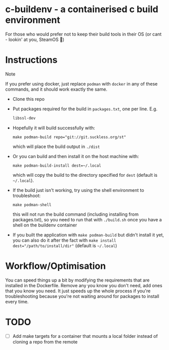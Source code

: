 # c-buildenv - a containerised c build environment

For those who would prefer not to keep their build tools in their OS (or cant - lookin' at you, SteamOS 👀)

# Instructions

> [!NOTE]
> If you prefer using docker, just replace `podman` with `docker` in any of these commands, and it should work exactly the same.

- Clone this repo
- Put packages required for the build in `packages.txt`, one per line. E.g.

    ```txt
    libssl-dev
    ```
- Hopefully it will build successfully with:

    ```shell
    make podman-build repo="git://git.suckless.org/st"
    ```

    which will place the build output in `./dist`
- Or you can build and then install it on the host machine with:

    ```shell
    make podman-build-install dest=~/.local
    ```

    which will copy the build to the directory specified for `dest` (default is `~/.local`).
- If the build just isn't working, try using the shell environment to troubleshoot:

    ```shell
    make podman-shell
    ```

    this will not run the build command (including installing from packages.txt), so you need to run that with `./build.sh` once you have a shell on the buildenv container
- If you built the application with `make podman-build` but didn't install it yet, you can also do it after the fact with `make install dest="/path/to/install/dir"` (default is `~/.local`)

# Workflow/Optimisation

You can speed things up a bit by modifying the requirements that are installed in the Dockerfile.
Remove any you know you don't need, add ones that you know you need.
It just speeds up the whole process if you're troubleshooting because you're not waiting around for packages to install every time.

# TODO
- [ ] Add make targets for a container that mounts a local folder instead of cloning a repo from the remote
